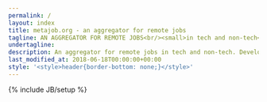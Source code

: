 ```yaml
---
permalink: /
layout: index
title: metajob.org - an aggregator for remote jobs 
tagline: AN AGGREGATOR FOR REMOTE JOBS<br/><small>in tech and non-tech</small> 
undertagline: 
description: An aggregator for remote jobs in tech and non-tech. Developer jobs categorized by technology stack.
last_modified_at: 2018-06-18T00:00:00+00:00
style: '<style>header{border-bottom: none;}</style>'
---
```

{% include JB/setup %}


